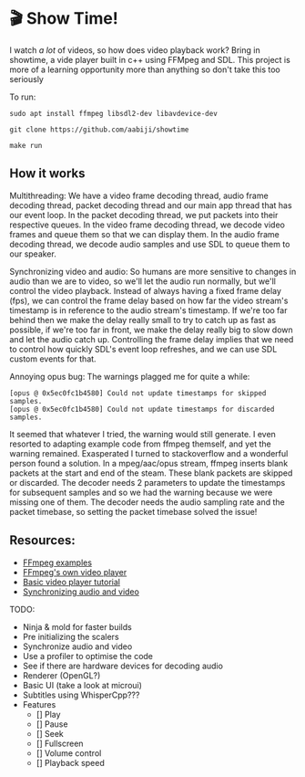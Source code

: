 # 🎬 Show Time!
I watch *a lot* of videos, so how does video playback work?
Bring in showtime, a vide player built in c++ using FFMpeg and SDL.
This project is more of a learning opportunity more than anything
so don't take this too seriously

To run:
```
sudo apt install ffmpeg libsdl2-dev libavdevice-dev

git clone https://github.com/aabiji/showtime

make run
```

## How it works

Multithreading:
We have a video frame decoding thread, audio frame decoding thread, packet decoding thread and our main app thread that has our event loop. In the packet decoding thread, we put packets into their respective queues. In the video frame decoding thread, we decode video frames and queue them so that we can display them. In the audio frame decoding thread, we decode audio samples and use SDL to queue them to our speaker.

Synchronizing video and audio:
So humans are more sensitive to changes in audio than we are to video, so we'll let the audio run normally, but we'll control the video playback. Instead of always having a fixed frame delay (fps), we can control the frame delay based on how far the video stream's timestamp is in reference to the audio stream's timestamp. If we're too far behind then we make the delay really small to try to catch up as fast as possible, if we're too far in front, we make the delay really big to slow down and let the audio catch up. Controlling the frame delay implies that we need to control how quickly SDL's event loop refreshes, and we can use SDL custom events for that.

Annoying opus bug:
The warnings plagged me for quite a while:
```
[opus @ 0x5ec0fc1b4580] Could not update timestamps for skipped samples.
[opus @ 0x5ec0fc1b4580] Could not update timestamps for discarded samples.
```
It seemed that whatever I tried, the warning would still generate. I even
resorted to adapting example code from ffmpeg themself, and yet the warning
remained. Exasperated I turned to stackoverflow and a wonderful person found
a solution. In a mpeg/aac/opus stream, ffmpeg inserts blank packets at the
start and end of the steam. These blank packets are skipped or discarded.
The decoder needs 2 parameters to update the timestamps for subsequent samples
and so we had the warning because we were missing one of them. The decoder needs
the audio sampling rate and the packet timebase, so setting the packet timebase
solved the issue!

## Resources:
- [FFmpeg examples](https://github.com/FFmpeg/FFmpeg/tree/master/doc/examples)
- [FFmpeg's own video player](https://github.com/FFmpeg/FFmpeg/blob/master/fftools/ffplay.c)
- [Basic video player tutorial](https://github.com/omgitsmoe/dranger-ffmpeg-updated)
- [Synchronizing audio and video](https://www.programmersought.com/article/21844834744/)

TODO:
- Ninja & mold for faster builds
- Pre initializing the scalers
- Synchronize audio and video
- Use a profiler to optimise the code
- See if there are hardware devices for decoding audio
- Renderer (OpenGL?)
- Basic UI (take a look at microui)
- Subtitles using WhisperCpp???
- Features
    - [] Play
    - [] Pause
    - [] Seek
    - [] Fullscreen
    - [] Volume control
    - [] Playback speed
